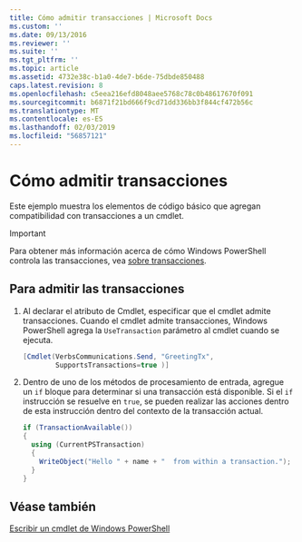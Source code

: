 ```yaml
---
title: Cómo admitir transacciones | Microsoft Docs
ms.custom: ''
ms.date: 09/13/2016
ms.reviewer: ''
ms.suite: ''
ms.tgt_pltfrm: ''
ms.topic: article
ms.assetid: 4732e38c-b1a0-4de7-b6de-75dbde850488
caps.latest.revision: 8
ms.openlocfilehash: c5eea216efd8048aee5768c78c0b48617670f091
ms.sourcegitcommit: b6871f21bd666f9cd71dd336bb3f844cf472b56c
ms.translationtype: MT
ms.contentlocale: es-ES
ms.lasthandoff: 02/03/2019
ms.locfileid: "56857121"
---
```

# <a name="how-to-support-transactions"></a>Cómo admitir transacciones

Este ejemplo muestra los elementos de código básico que agregan compatibilidad con transacciones a un cmdlet.

> [!IMPORTANT]
> Para obtener más información acerca de cómo Windows PowerShell controla las transacciones, vea [sobre transacciones][about_Transactions].

## <a name="to-support-transactions"></a>Para admitir las transacciones

1. Al declarar el atributo de Cmdlet, especificar que el cmdlet admite transacciones.
   Cuando el cmdlet admite transacciones, Windows PowerShell agrega la `UseTransaction` parámetro al cmdlet cuando se ejecuta.

    ```csharp
    [Cmdlet(VerbsCommunications.Send, "GreetingTx",
            SupportsTransactions=true )]
    ```

2. Dentro de uno de los métodos de procesamiento de entrada, agregue un `if` bloque para determinar si una transacción está disponible.
   Si el `if` instrucción se resuelve en `true`, se pueden realizar las acciones dentro de esta instrucción dentro del contexto de la transacción actual.

    ```csharp
    if (TransactionAvailable())
    {
      using (CurrentPSTransaction)
      {
        WriteObject("Hello " + name + "  from within a transaction.");
      }
    }
    ```

## <a name="see-also"></a>Véase también

[Escribir un cmdlet de Windows PowerShell](./writing-a-windows-powershell-cmdlet.md)

<!-- External URLs -->

[about_Transactions]: /powershell/module/Microsoft.PowerShell.Core/About/about_Transactions
